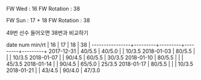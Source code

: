 FW Wed      : 16 
FW Rotation : 38

FW Sun      : 17 + 18
FW Rotation :      38

49번 선수 들어오면 38번과 비교하기

date num min/rt |    16   |    17   |    18   |    38   |
----------------+---------+---------+---------+---------+
2017-12-31      |  40/5.5 |  40/5.0 |         |  10/3.5
2018-01-03      |  80/5.5 |         |         |  10/3.5
2018-01-07      |         |  90/4.5 |  60/5.5 |  30/3.5
2018-01-10      |  80/5.5 |         |         |  45/3.5
2018-01-14      |         |  90/4.5 |  65/5.0 |  25/3.5
2018-01-17      |  80/5.5 |         |         |  10/3.5
2018-01-21      |         |  43/4.5 |  90/4.0 |  47/3.0

